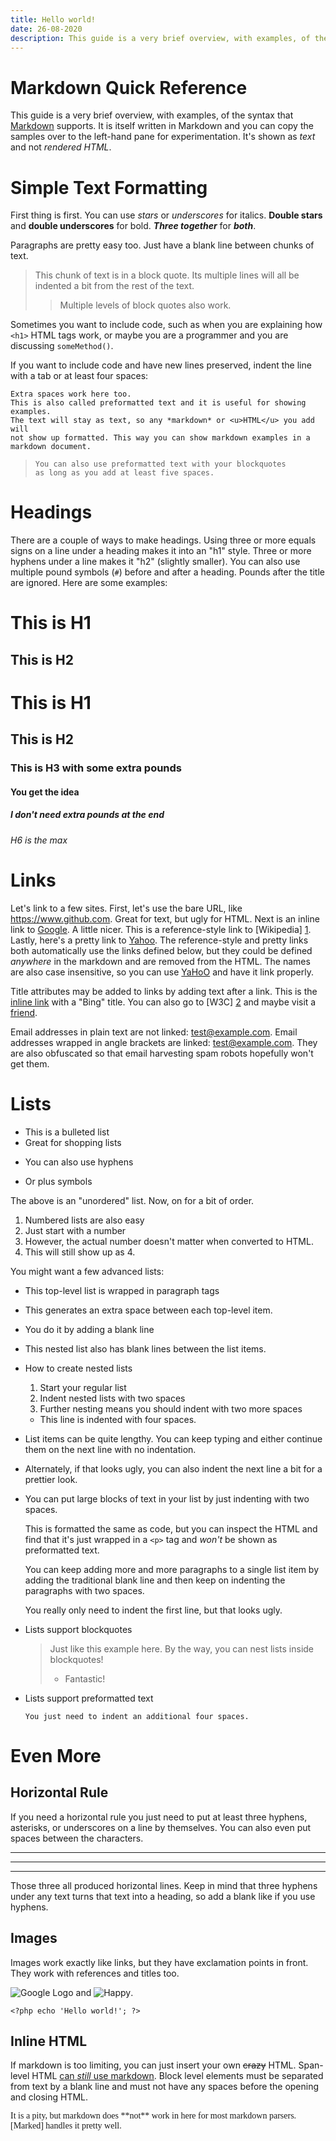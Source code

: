 ```yaml
---
title: Hello world!
date: 26-08-2020
description: This guide is a very brief overview, with examples, of the syntax that
---
```


Markdown Quick Reference
========================

This guide is a very brief overview, with examples, of the syntax that [Markdown] supports. It is itself written in Markdown and you can copy the samples over to the left-hand pane for experimentation. It's shown as *text* and not *rendered HTML*.

[Markdown]: http://daringfireball.net/projects/markdown/


Simple Text Formatting
======================

First thing is first. You can use *stars* or _underscores_ for italics. **Double stars** and __double underscores__ for bold. ***Three together*** for ___both___.

Paragraphs are pretty easy too. Just have a blank line between chunks of text.

> This chunk of text is in a block quote. Its multiple lines will all be
> indented a bit from the rest of the text.
>
> > Multiple levels of block quotes also work.

Sometimes you want to include code, such as when you are explaining how `<h1>` HTML tags work, or maybe you are a programmer and you are discussing `someMethod()`.

If you want to include code and have new
lines preserved, indent the line with a tab
or at least four spaces:

    Extra spaces work here too.
    This is also called preformatted text and it is useful for showing examples.
    The text will stay as text, so any *markdown* or <u>HTML</u> you add will
    not show up formatted. This way you can show markdown examples in a
    markdown document.

>     You can also use preformatted text with your blockquotes
>     as long as you add at least five spaces.


Headings
========

There are a couple of ways to make headings. Using three or more equals signs on a line under a heading makes it into an "h1" style. Three or more hyphens under a line makes it "h2" (slightly smaller). You can also use multiple pound symbols (`#`) before and after a heading. Pounds after the title are ignored. Here are some examples:

This is H1
==========

This is H2
----------

# This is H1
## This is H2
### This is H3 with some extra pounds ###
#### You get the idea ####
##### I don't need extra pounds at the end
###### H6 is the max


Links
=====

Let's link to a few sites. First, let's use the bare URL, like <https://www.github.com>. Great for text, but ugly for HTML.
Next is an inline link to [Google](https://www.google.com). A little nicer.
This is a reference-style link to [Wikipedia] [1].
Lastly, here's a pretty link to [Yahoo]. The reference-style and pretty links both automatically use the links defined below, but they could be defined *anywhere* in the markdown and are removed from the HTML. The names are also case insensitive, so you can use [YaHoO] and have it link properly.

[1]: https://www.wikipedia.org
[Yahoo]: https://www.yahoo.com

Title attributes may be added to links by adding text after a link.
This is the [inline link](https://www.bing.com "Bing") with a "Bing" title.
You can also go to [W3C] [2] and maybe visit a [friend].

[2]: https://w3c.org (The W3C puts out specs for web-based things)
[Friend]: https://facebook.com "Facebook!"

Email addresses in plain text are not linked: test@example.com.
Email addresses wrapped in angle brackets are linked: <test@example.com>.
They are also obfuscated so that email harvesting spam robots hopefully won't get them.


Lists
=====

* This is a bulleted list
* Great for shopping lists
- You can also use hyphens
+ Or plus symbols

The above is an "unordered" list. Now, on for a bit of order.

1. Numbered lists are also easy
2. Just start with a number
3738762. However, the actual number doesn't matter when converted to HTML.
1. This will still show up as 4.

You might want a few advanced lists:

- This top-level list is wrapped in paragraph tags
- This generates an extra space between each top-level item.

- You do it by adding a blank line

- This nested list also has blank lines between the list items.

- How to create nested lists
  1. Start your regular list
  2. Indent nested lists with two spaces
  3. Further nesting means you should indent with two more spaces
    * This line is indented with four spaces.

- List items can be quite lengthy. You can keep typing and either continue
them on the next line with no indentation.

- Alternately, if that looks ugly, you can also
  indent the next line a bit for a prettier look.

- You can put large blocks of text in your list by just indenting with two spaces.

  This is formatted the same as code, but you can inspect the HTML
  and find that it's just wrapped in a `<p>` tag and *won't* be shown
  as preformatted text.

  You can keep adding more and more paragraphs to a single
  list item by adding the traditional blank line and then keep
  on indenting the paragraphs with two spaces.

  You really only need to indent the first line,
but that looks ugly.

- Lists support blockquotes

  > Just like this example here. By the way, you can
  > nest lists inside blockquotes!
  > - Fantastic!

- Lists support preformatted text

      You just need to indent an additional four spaces.


Even More
=========

Horizontal Rule
---------------

If you need a horizontal rule you just need to put at least three hyphens, asterisks, or underscores on a line by themselves. You can also even put spaces between the characters.

---
****************************
_ _ _ _ _ _ _

Those three all produced horizontal lines. Keep in mind that three hyphens under any text turns that text into a heading, so add a blank like if you use hyphens.

Images
------

Images work exactly like links, but they have exclamation points in front. They work with references and titles too.

![Google Logo](https://www.google.com/images/errors/logo_sm.gif) and ![Happy].

[Happy]: https://wpclipart.com/smiley/happy/simple_colors/smiley_face_simple_green_small.png ("Smiley face")

```
<?php echo 'Hello world!'; ?>
```


Inline HTML
-----------

If markdown is too limiting, you can just insert your own <strike>crazy</strike> HTML. Span-level HTML <u>can *still* use markdown</u>. Block level elements must be separated from text by a blank line and must not have any spaces before the opening and closing HTML.

<div style='font-family: "Comic Sans MS", "Comic Sans", cursive;'>
It is a pity, but markdown does **not** work in here for most markdown parsers.
[Marked] handles it pretty well.
</div>
